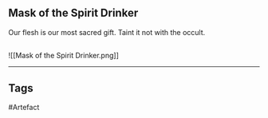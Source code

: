 ## Mask of the Spirit Drinker
Our flesh is our most sacred gift.
Taint it not with the occult.
## 
![[Mask of the Spirit Drinker.png]]

---
## Tags
#Artefact